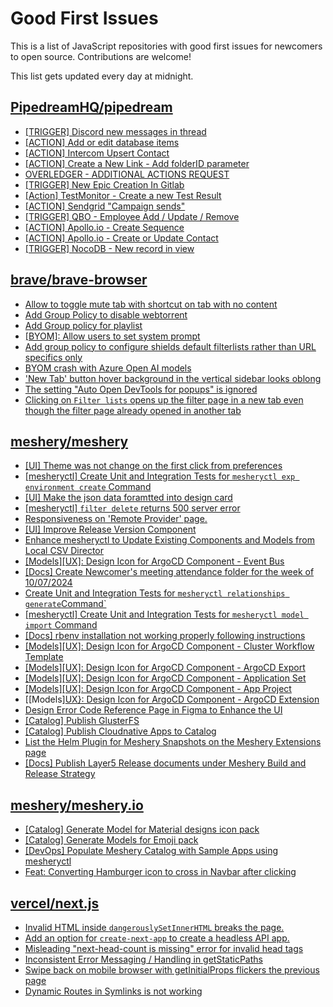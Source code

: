 # Good First Issues

This is a list of JavaScript repositories with good first issues for newcomers to open source. Contributions are welcome!

This list gets updated every day at midnight.

## [PipedreamHQ/pipedream](https://github.com/PipedreamHQ/pipedream)

- [[TRIGGER] Discord new messages in thread](https://github.com/PipedreamHQ/pipedream/issues/14309)
- [[ACTION] Add or edit database items](https://github.com/PipedreamHQ/pipedream/issues/14264)
- [[ACTION] Intercom Upsert Contact](https://github.com/PipedreamHQ/pipedream/issues/14268)
- [[ACTION] Create a New Link - Add folderID parameter](https://github.com/PipedreamHQ/pipedream/issues/14216)
- [OVERLEDGER - ADDITIONAL ACTIONS REQUEST](https://github.com/PipedreamHQ/pipedream/issues/14150)
- [[TRIGGER] New Epic Creation In Gitlab](https://github.com/PipedreamHQ/pipedream/issues/14128)
- [[Action] TestMonitor - Create a new Test Result](https://github.com/PipedreamHQ/pipedream/issues/13990)
- [[ACTION] Sendgrid "Campaign sends"](https://github.com/PipedreamHQ/pipedream/issues/14026)
- [[TRIGGER] QBO - Employee Add / Update / Remove](https://github.com/PipedreamHQ/pipedream/issues/14032)
- [[ACTION] Apollo.io - Create Sequence](https://github.com/PipedreamHQ/pipedream/issues/13994)
- [[ACTION] Apollo.io - Create or Update Contact](https://github.com/PipedreamHQ/pipedream/issues/13974)
- [[TRIGGER] NocoDB - New record in view](https://github.com/PipedreamHQ/pipedream/issues/13988)

## [brave/brave-browser](https://github.com/brave/brave-browser)

- [Allow to toggle mute tab with shortcut on tab with no content](https://github.com/brave/brave-browser/issues/40016)
- [Add Group Policy to disable webtorrent](https://github.com/brave/brave-browser/issues/41427)
- [Add Group policy for playlist](https://github.com/brave/brave-browser/issues/41428)
- [[BYOM]: Allow users to set system prompt](https://github.com/brave/brave-browser/issues/40690)
- [Add group policy to configure shields default filterlists rather than URL specifics only](https://github.com/brave/brave-browser/issues/41429)
- [BYOM crash with Azure Open AI models](https://github.com/brave/brave-browser/issues/40902)
- ['New Tab' button hover background in the vertical sidebar looks oblong](https://github.com/brave/brave-browser/issues/40323)
- [The setting "Auto Open DevTools for popups" is ignored](https://github.com/brave/brave-browser/issues/39597)
- [Clicking on `Filter lists` opens up the filter page in a new tab even though the filter page already opened in another tab](https://github.com/brave/brave-browser/issues/24120)

## [meshery/meshery](https://github.com/meshery/meshery)

- [[UI] Theme was not change on the first click from preferences](https://github.com/meshery/meshery/issues/12218)
- [[mesheryctl] Create Unit and Integration Tests for `mesheryctl exp environment create` Command](https://github.com/meshery/meshery/issues/12138)
- [[UI] Make the json data foramtted into design card](https://github.com/meshery/meshery/issues/12220)
- [[mesheryctl] `filter delete` returns 500 server error](https://github.com/meshery/meshery/issues/11318)
- [Responsiveness on 'Remote Provider' page.](https://github.com/meshery/meshery/issues/10743)
- [[UI] Improve Release Version Component](https://github.com/meshery/meshery/issues/9569)
- [Enhance mesheryctl to Update Existing Components and Models from Local CSV Director](https://github.com/meshery/meshery/issues/12134)
- [[Models][UX]: Design Icon for ArgoCD Component - Event Bus](https://github.com/meshery/meshery/issues/10297)
- [[Docs] Create Newcomer's meeting attendance folder for the week of 10/07/2024](https://github.com/meshery/meshery/issues/12012)
- [Create Unit and Integration Tests for `mesheryctl relationships generate`Command`](https://github.com/meshery/meshery/issues/12135)
- [[mesheryctl] Create Unit and Integration Tests for `mesheryctl model import` Command](https://github.com/meshery/meshery/issues/12137)
- [[Docs] rbenv installation not working properly following instructions](https://github.com/meshery/meshery/issues/12230)
- [[Models][UX]: Design Icon for ArgoCD Component - Cluster Workflow Template](https://github.com/meshery/meshery/issues/10295)
- [[Models][UX]: Design Icon for ArgoCD Component - ArgoCD Export](https://github.com/meshery/meshery/issues/10294)
- [[Models][UX]: Design Icon for ArgoCD Component - Application Set](https://github.com/meshery/meshery/issues/10292)
- [[Models][UX]: Design Icon for ArgoCD Component - App Project ](https://github.com/meshery/meshery/issues/10291)
- [[Models][UX}: Design Icon for ArgoCD Component - ArgoCD Extension](https://github.com/meshery/meshery/issues/10290)
- [Design Error Code Reference Page in Figma to Enhance the UI ](https://github.com/meshery/meshery/issues/8995)
- [[Catalog] Publish GlusterFS](https://github.com/meshery/meshery/issues/9286)
- [[Catalog] Publish Cloudnative Apps to Catalog](https://github.com/meshery/meshery/issues/12111)
- [List the Helm Plugin for Meshery Snapshots on the Meshery Extensions page](https://github.com/meshery/meshery/issues/11866)
- [[Docs] Publish Layer5 Release documents under Meshery Build and Release Strategy](https://github.com/meshery/meshery/issues/12021)

## [meshery/meshery.io](https://github.com/meshery/meshery.io)

- [[Catalog] Generate Model for Material designs icon pack](https://github.com/meshery/meshery.io/issues/1912)
- [[Catalog] Generate Models for Emoji pack](https://github.com/meshery/meshery.io/issues/1910)
- [[DevOps] Populate Meshery Catalog with Sample Apps using mesheryctl](https://github.com/meshery/meshery.io/issues/1650)
- [Feat: Converting Hamburger icon to cross in Navbar after clicking](https://github.com/meshery/meshery.io/issues/1894)

## [vercel/next.js](https://github.com/vercel/next.js)

- [Invalid HTML inside `dangerouslySetInnerHTML` breaks the page.](https://github.com/vercel/next.js/issues/14797)
- [Add an option for `create-next-app` to create a headless API app.](https://github.com/vercel/next.js/issues/68118)
- [Misleading "next-head-count is missing" error for invalid head tags](https://github.com/vercel/next.js/issues/20924)
- [Inconsistent Error Messaging / Handling in getStaticPaths](https://github.com/vercel/next.js/issues/41281)
- [Swipe back on mobile browser with getInitialProps flickers the previous page](https://github.com/vercel/next.js/issues/10465)
- [Dynamic Routes in Symlinks is not working](https://github.com/vercel/next.js/issues/16660)

